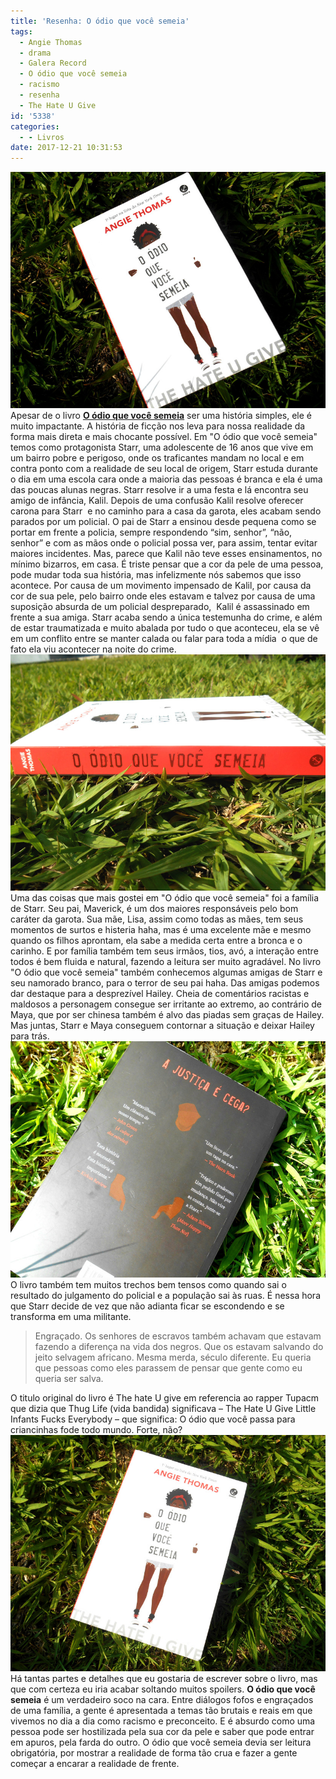 ```yaml
---
title: 'Resenha: O ódio que você semeia'
tags:
  - Angie Thomas
  - drama
  - Galera Record
  - O ódio que você semeia
  - racismo
  - resenha
  - The Hate U Give
id: '5338'
categories:
  - - Livros
date: 2017-12-21 10:31:53
---
```


![O ódio que você semeia ](/wp-content/uploads/2017/12/capa-livro-o-ódio-que-você-semeia.jpg) Apesar de o livro [**O ódio que você semeia**](http://www.record.com.br/livro_sinopse.asp?id_livro=29761) ser uma história simples, ele é muito impactante. A história de ficção nos leva para nossa realidade da forma mais direta e mais chocante possível. Em "O ódio que você semeia" temos como protagonista Starr, uma adolescente de 16 anos que vive em um bairro pobre e perigoso, onde os traficantes mandam no local e em contra ponto com a realidade de seu local de origem, Starr estuda durante o dia em uma escola cara onde a maioria das pessoas é branca e ela é uma das poucas alunas negras. Starr resolve ir a uma festa e lá encontra seu amigo de infância, Kalil. Depois de uma confusão Kalil resolve oferecer carona para Starr  e no caminho para a casa da garota, eles acabam sendo parados por um policial. O pai de Starr a ensinou desde pequena como se portar em frente a policia, sempre respondendo “sim, senhor”, “não, senhor” e com as mãos onde o policial possa ver, para assim, tentar evitar maiores incidentes. Mas, parece que Kalil não teve esses ensinamentos, no mínimo bizarros, em casa. É triste pensar que a cor da pele de uma pessoa, pode mudar toda sua história, mas infelizmente nós sabemos que isso acontece. Por causa de um movimento impensado de Kalil, por causa da cor de sua pele, pelo bairro onde eles estavam e talvez por causa de uma suposição absurda de um policial despreparado,  Kalil é assassinado em frente a sua amiga. Starr acaba sendo a única testemunha do crime, e além de estar traumatizada e muito abalada por tudo o que aconteceu, ela se vê em um conflito entre se manter calada ou falar para toda a mídia  o que de fato ela viu acontecer na noite do crime. ![Lombada do livro O ódio que você semeia](/wp-content/uploads/2017/12/lombada-livro-o-ódio-que-você-semeia.jpg) Uma das coisas que mais gostei em "O ódio que você semeia" foi a família de Starr. Seu pai, Maverick, é um dos maiores responsáveis pelo bom caráter da garota. Sua mãe, Lisa, assim como todas as mães, tem seus momentos de surtos e histeria haha, mas é uma excelente mãe e mesmo quando os filhos aprontam, ela sabe a medida certa entre a bronca e o carinho. E por família também tem seus irmãos, tios, avó, a interação entre todos é bem fluida e natural, fazendo a leitura ser muito agradável. No livro "O ódio que você semeia" também conhecemos algumas amigas de Starr e seu namorado branco, para o terror de seu pai haha. Das amigas podemos dar destaque para a desprezível Hailey. Cheia de comentários racistas e maldosos a personagem consegue ser irritante ao extremo, ao contrário de Maya, que por ser chinesa também é alvo das piadas sem graças de Hailey. Mas juntas, Starr e Maya conseguem contornar a situação e deixar Hailey para trás. ![Livro O ódio que você semeia ](/wp-content/uploads/2017/12/contra-capa-o-ódio-que-você-semeia.jpg) O livro também tem muitos trechos bem tensos como quando sai o resultado do julgamento do policial e a população sai às ruas. É nessa hora que Starr decide de vez que não adianta ficar se escondendo e se transforma em uma militante.

> Engraçado. Os senhores de escravos também achavam que estavam fazendo a diferença na vida dos negros. Que os estavam salvando do jeito selvagem africano. Mesma merda, século diferente. Eu queria que pessoas como eles parassem de pensar que gente como eu queria ser salva.

O titulo original do livro é The hate U give em referencia ao rapper Tupacm que dizia que Thug Life (vida bandida) significava – The Hate U Give Little Infants Fucks Everybody – que significa: O ódio que você passa para criancinhas fode todo mundo. Forte, não? ![The Hate U Give](/wp-content/uploads/2017/12/resenha-livro-o-ódio-que-você-semeia.jpg) Há tantas partes e detalhes que eu gostaria de escrever sobre o livro, mas que com certeza eu iria acabar soltando muitos spoilers. **O ódio que você semeia** é um verdadeiro soco na cara. Entre diálogos fofos e engraçados de uma família, a gente é apresentada a temas tão brutais e reais em que vivemos no dia a dia como racismo e preconceito. E é absurdo como uma pessoa pode ser hostilizada pela sua cor da pele e saber que pode entrar em apuros, pela farda do outro. O ódio que você semeia devia ser leitura obrigatória, por mostrar a realidade de forma tão crua e fazer a gente começar a encarar a realidade de frente.
